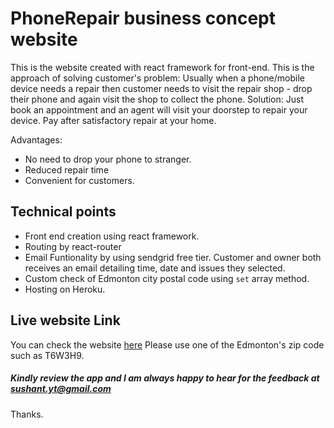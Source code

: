 # PhoneRepair business concept website
This is the website created with react framework for front-end.
This is the approach of solving customer's problem:
Usually when a phone/mobile device needs a repair then customer needs to visit the repair shop - drop their phone and again
visit the shop to collect the phone.
Solution:
Just book an appointment and an agent will visit your doorstep to repair your device. Pay after satisfactory repair at your home.

Advantages:
- No need to drop your phone to stranger.
- Reduced repair time
- Convenient for customers.

## Technical points
- Front end creation using react framework.
- Routing by react-router
- Email Funtionality by using sendgrid free tier. Customer and owner both receives an email detailing time, date and issues they
selected.
- Custom check of Edmonton city postal code using `set` array method.
- Hosting on Heroku.

## Live website Link
You can check the website [here](https://fixatdoorstep.herokuapp.com/)
Please use one of the Edmonton's zip code such as T6W3H9.

##### Kindly review the app and I am always happy to hear for the feedback at sushant.yt@gmail.com
Thanks.
